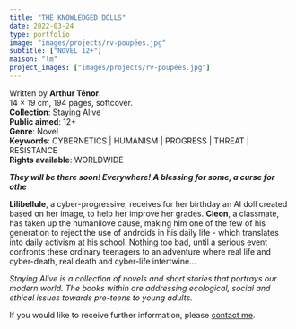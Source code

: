 ```yaml
---
title: "THE KNOWLEDGED DOLLS"
date: 2022-03-24
type: portfolio
image: "images/projects/rv-poupées.jpg"
subtitle: ["NOVEL 12+"]
maison: "lm"
project_images: ["images/projects/rv-poupées.jpg"]
---
```


Written by **Arthur Ténor**.   
14 × 19 cm, 194 pages, softcover.   
**Collection**: Staying Alive   
**Public aimed**: 12+   
**Genre**: Novel      
**Keywords**: CYBERNETICS | HUMANISM | PROGRESS | THREAT | RESISTANCE                        
**Rights available**: WORLDWIDE
 


***They will be there soon! Everywhere!***
***A blessing for some, a curse for othe***


**Lilibellule**, a cyber-progressive, receives for her birthday an AI doll created based on her image, 
to help her improve her grades. 
**Cleon**, a classmate, has taken up the humanilove cause, making him one of the few of his generation to reject the use of androids in his daily life - which translates into daily activism at his school. 
Nothing too bad, until a serious event confronts these ordinary teenagers to an adventure where real life and cyber-death, real death and cyber-life intertwine…     


         


*Staying Alive is a collection of novels and short stories that portrays our modern world.*
*The books within are addressing ecological, social and ethical issues towards pre-teens to young adults.*





If you would like to receive further information, please [contact me](mailto:melanie.guillaumin.edition@gmail.com).


